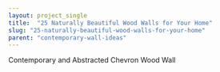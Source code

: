 ```yaml
---
layout: project_single
title:  "25 Naturally Beautiful Wood Walls for Your Home"
slug: "25-naturally-beautiful-wood-walls-for-your-home"
parent: "contemporary-wall-ideas"
---
```

Contemporary and Abstracted Chevron Wood Wall